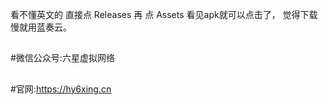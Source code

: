 看不懂英文的
直接点 Releases 
 再 点 Assets
看见apk就可以点击了，
觉得下载慢就用蓝奏云。
##
#微信公众号:六星虚拟网络
##
#官网:https://hy6xing.cn
